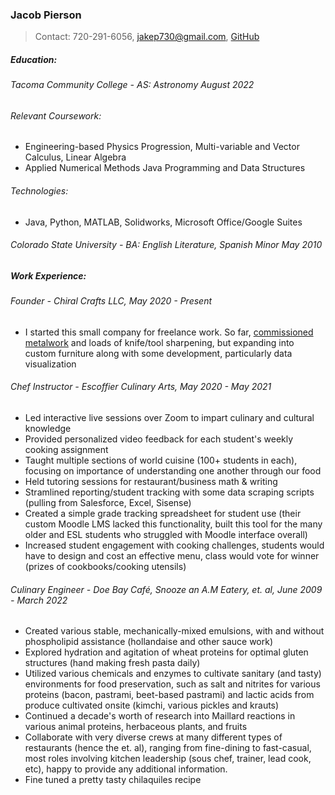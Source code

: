 ### Jacob Pierson

> Contact: 720-291-6056, [jakep730@gmail.com](mailto:jakep730@gmail.com), [GitHub](https://github.com/awhooshingwind)

##### Education:

###### Tacoma Community College - AS: Astronomy *August 2022*  
 
###### Relevant Coursework:
- Engineering-based Physics Progression, Multi-variable and Vector Calculus, Linear Algebra
- Applied Numerical Methods Java Programming and Data Structures

######  Technologies:
- Java, Python, MATLAB, Solidworks, Microsoft Office/Google Suites

###### Colorado State University - BA: English Literature, Spanish Minor *May 2010*  

##### Work Experience: 

###### Founder - *Chiral Crafts LLC, May 2020 - Present*

- I started this small company for freelance work. So far, [commissioned metalwork](/metal.md) and loads of knife/tool sharpening, but expanding into custom furniture along with some development, particularly data visualization  

###### Chef Instructor - *Escoffier Culinary Arts, May 2020 - May 2021*

- Led interactive live sessions over Zoom to impart culinary and cultural knowledge
- Provided personalized video feedback for each student's weekly cooking assignment
- Taught multiple sections of world cuisine (100+ students in each), focusing on importance of understanding one another through our food
- Held tutoring sessions for restaurant/business math & writing
- Stramlined reporting/student tracking with some data scraping scripts (pulling from Salesforce, Excel, Sisense)
- Created a simple grade tracking spreadsheet for student use (their custom Moodle LMS lacked this functionality, built this tool for the many older and ESL students who struggled with Moodle interface overall)
- Increased student engagement with cooking challenges, students would have to design and cost an effective menu, class would vote for winner (prizes of cookbooks/cooking utensils)  

###### Culinary Engineer - *Doe Bay Café, Snooze an A.M Eatery, et. al, June 2009 - March 2022*

- Created various stable, mechanically-mixed emulsions, with and without phospholipid assistance (hollandaise and other sauce work)
- Explored hydration and agitation of wheat proteins for optimal gluten structures (hand making fresh pasta daily)
- Utilized various chemicals and enzymes to cultivate sanitary (and tasty) environments for food preservation, such as salt and nitrites for various proteins (bacon, pastrami, beet-based pastrami) and lactic acids from produce cultivated onsite (kimchi, various pickles and krauts)
- Continued a decade's worth of research into Maillard reactions in various animal proteins, herbaceous plants, and fruits
- Collaborate with very diverse crews at many different types of restaurants (hence the et. al), ranging from fine-dining to fast-casual, most roles involving kitchen leadership (sous chef, trainer, lead cook, etc), happy to provide any additional information.
- Fine tuned a pretty tasty chilaquiles recipe
